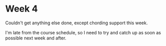 # Week 4

Couldn't get anything else done, except chording support this week.

I'm late from the course schedule, so I need to try and catch up as soon as possible next week and after.
